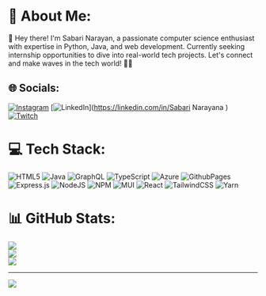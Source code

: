 # 💫 About Me:
👋 Hey there! I'm Sabari Narayan, a passionate computer science enthusiast with expertise in Python, Java, and web development. Currently seeking internship opportunities to dive into real-world tech projects. Let's connect and make waves in the tech world! 🚀🔗


## 🌐 Socials:
[![Instagram](https://img.shields.io/badge/Instagram-%23E4405F.svg?logo=Instagram&logoColor=white)](https://instagram.com/narayanasabari) [![LinkedIn](https://img.shields.io/badge/LinkedIn-%230077B5.svg?logo=linkedin&logoColor=white)](https://linkedin.com/in/Sabari Narayana  ) [![Twitch](https://img.shields.io/badge/Twitch-%239146FF.svg?logo=Twitch&logoColor=white)](https://twitch.tv/OkgSabari) 

# 💻 Tech Stack:
![HTML5](https://img.shields.io/badge/html5-%23E34F26.svg?style=for-the-badge&logo=html5&logoColor=white) ![Java](https://img.shields.io/badge/java-%23ED8B00.svg?style=for-the-badge&logo=openjdk&logoColor=white) ![GraphQL](https://img.shields.io/badge/-GraphQL-E10098?style=for-the-badge&logo=graphql&logoColor=white) ![TypeScript](https://img.shields.io/badge/typescript-%23007ACC.svg?style=for-the-badge&logo=typescript&logoColor=white) ![Azure](https://img.shields.io/badge/azure-%230072C6.svg?style=for-the-badge&logo=microsoftazure&logoColor=white) ![GithubPages](https://img.shields.io/badge/github%20pages-121013?style=for-the-badge&logo=github&logoColor=white) ![Express.js](https://img.shields.io/badge/express.js-%23404d59.svg?style=for-the-badge&logo=express&logoColor=%2361DAFB) ![NodeJS](https://img.shields.io/badge/node.js-6DA55F?style=for-the-badge&logo=node.js&logoColor=white) ![NPM](https://img.shields.io/badge/NPM-%23CB3837.svg?style=for-the-badge&logo=npm&logoColor=white) ![MUI](https://img.shields.io/badge/MUI-%230081CB.svg?style=for-the-badge&logo=mui&logoColor=white) ![React](https://img.shields.io/badge/react-%2320232a.svg?style=for-the-badge&logo=react&logoColor=%2361DAFB) ![TailwindCSS](https://img.shields.io/badge/tailwindcss-%2338B2AC.svg?style=for-the-badge&logo=tailwind-css&logoColor=white) ![Yarn](https://img.shields.io/badge/yarn-%232C8EBB.svg?style=for-the-badge&logo=yarn&logoColor=white)
# 📊 GitHub Stats:
![](https://github-readme-stats.vercel.app/api?username=NarayanaSabari&theme=dark&hide_border=false&include_all_commits=false&count_private=false)<br/>
![](https://github-readme-streak-stats.herokuapp.com/?user=NarayanaSabari&theme=dark&hide_border=false)<br/>
![](https://github-readme-stats.vercel.app/api/top-langs/?username=NarayanaSabari&theme=dark&hide_border=false&include_all_commits=false&count_private=false&layout=compact)

---
[![](https://visitcount.itsvg.in/api?id=NarayanaSabari&icon=0&color=4)](https://visitcount.itsvg.in)

<!-- Proudly created with GPRM ( https://gprm.itsvg.in ) -->
